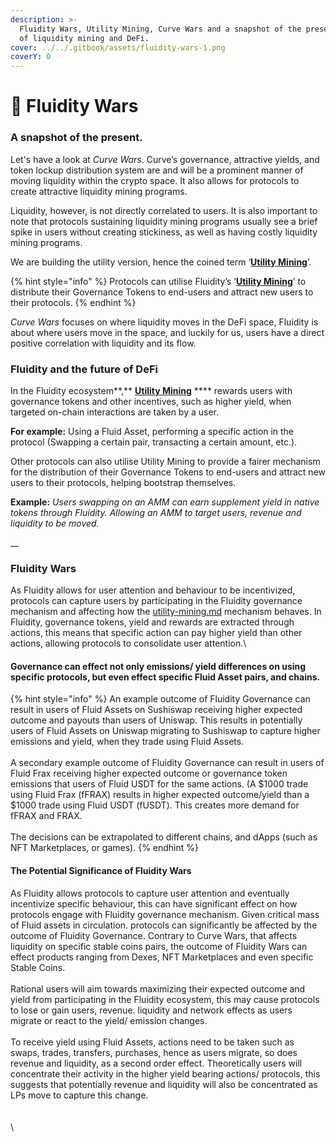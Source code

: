 ```yaml
---
description: >-
  Fluidity Wars, Utility Mining, Curve Wars and a snapshot of the present state
  of liquidity mining and DeFi.
cover: ../../.gitbook/assets/fluidity-wars-1.png
coverY: 0
---
```


# 🔫 Fluidity Wars

### A snapshot of the present.

Let's have a look at _Curve Wars_. Curve’s governance, attractive yields, and token lockup distribution system are and will be a prominent manner of moving liquidity within the crypto space. It also allows for protocols to create attractive liquidity mining programs.

Liquidity, however, is not directly correlated to users. It is also important to note that protocols sustaining liquidity mining programs usually see a brief spike in users without creating stickiness, as well as having costly liquidity mining programs.

We are building the utility version, hence the coined term ‘[**Utility Mining**](utility-mining.md)’.

{% hint style="info" %}
Protocols can utilise Fluidity’s ‘[**Utility Mining**](utility-mining.md)’ to distribute their Governance Tokens to end-users and attract new users to their protocols.
{% endhint %}

_Curve Wars_ focuses on where liquidity moves in the DeFi space, Fluidity is about where users move in the space, and luckily for us, users have a direct positive correlation with liquidity and its flow.

### Fluidity and the future of DeFi

In the Fluidity ecosystem**,** [**Utility Mining**](utility-mining.md) **** rewards users with governance tokens and other incentives, such as higher yield, when targeted on-chain interactions are taken by a user.&#x20;

**For example:** Using a Fluid Asset, performing a specific action in the protocol (Swapping a certain pair, transacting a certain amount, etc.).

Other protocols can also utilise Utility Mining to provide a fairer mechanism for the distribution of their Governance Tokens to end-users and attract new users to their protocols, helping bootstrap themselves.

**Example:** _Users swapping on an AMM can earn supplement yield in native tokens through Fluidity. Allowing an AMM to target users, revenue and liquidity to be moved._

__

### Fluidity Wars

As Fluidity allows for user attention and behaviour to be incentivized, protocols can capture users by participating in the Fluidity governance mechanism and affecting how the [utility-mining.md](utility-mining.md "mention") mechanism behaves. In Fluidity, governance tokens, yield and rewards are extracted through actions, this means that specific action can pay higher yield than other actions, allowing protocols to consolidate user attention.\


#### **Governance can effect not only emissions/ yield differences on using specific protocols, but even effect specific Fluid Asset pairs, and chains.**

{% hint style="info" %}
An example outcome of Fluidity Governance can result in users of Fluid Assets on Sushiswap receiving higher expected outcome and payouts than users of Uniswap. This results in potentially users of Fluid Assets on Uniswap migrating to Sushiswap to capture higher emissions and yield, when they trade using Fluid Assets.\
\
A secondary example outcome of Fluidity Governance can result in users of Fluid Frax receiving higher expected outcome or governance token emissions that users of Fluid USDT for the same actions.  (A $1000 trade using Fluid Frax (fFRAX) results in higher expected outcome/yield than a $1000 trade using Fluid USDT (fUSDT). This creates more demand for fFRAX and FRAX.\
\
The decisions can be extrapolated to different chains, and dApps (such as NFT Marketplaces, or games).
{% endhint %}

#### The Potential Significance of Fluidity Wars

As Fluidity allows protocols to capture user attention and eventually incentivize specific behaviour, this can have significant effect on how protocols engage with Fluidity governance mechanism.  Given critical mass of Fluid assets in circulation. protocols can significantly be affected by the outcome of Fluidity Governance. Contrary to Curve Wars, that affects liquidity on specific stable coins pairs, the outcome of Fluidity Wars can effect products ranging from Dexes, NFT Marketplaces and even specific Stable Coins. \
\
Rational users will aim towards maximizing their expected outcome and yield from participating in the Fluidity ecosystem, this may cause protocols to lose or gain users, revenue. liquidity and network effects as users migrate or react to the yield/ emission changes. \
\
To receive yield using Fluid Assets, actions need to be taken such as swaps, trades, transfers, purchases, hence as users migrate, so does revenue and liquidity, as a second order effect.  Theoretically users will concentrate their activity in the higher yield bearing actions/ protocols, this suggests that potentially revenue and liquidity will also be concentrated as LPs move to capture this change.\
\
\
\
